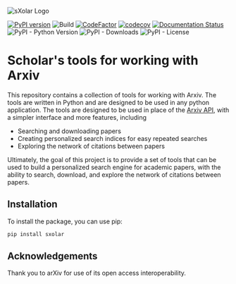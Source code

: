 ![sXolar Logo](sxolar.png)

[![PyPI version](https://badge.fury.io/py/sxolar.svg)](https://badge.fury.io/py/sxolar)
![Build](https://github.com/JWKennington/sxolar/actions/workflows/build.yml/badge.svg)
[![CodeFactor](https://www.codefactor.io/repository/github/jwkennington/sxolar/badge)](https://www.codefactor.io/repository/github/jwkennington/sxolar)
[![codecov](https://codecov.io/gh/JWKennington/sxolar/graph/badge.svg?token=s3uaJfzV0q)](https://codecov.io/gh/JWKennington/sxolar)
[![Documentation Status](https://readthedocs.org/projects/sxolar/badge/?version=latest)](https://sxolar.readthedocs.io/en/latest/?badge=latest)
![PyPI - Python Version](https://img.shields.io/pypi/pyversions/sxolar)
![PyPI - Downloads](https://img.shields.io/pypi/dm/sxolar)
![PyPI - License](https://img.shields.io/pypi/l/sxolar)

# Scholar's tools for working with Arxiv

This repository contains a collection of tools for working with Arxiv. The tools are written in Python and are designed
to be used in any python application. The tools are designed to be used in place of
the [Arxiv API](https://arxiv.org/help/api/index), with a simpler interface and more features, including

- Searching and downloading papers
- Creating personalized search indices for easy repeated searches
- Exploring the network of citations between papers

Ultimately, the goal of this project is to provide a set of tools that can be used to build a personalized search engine
for academic papers, with the ability to search, download, and explore the network of citations between papers.

## Installation

To install the package, you can use pip:

```bash
pip install sxolar
```

## Acknowledgements

Thank you to arXiv for use of its open access interoperability.
